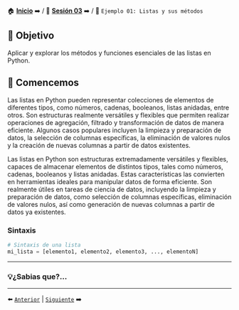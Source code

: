🏠 [**Inicio**](../../Readme.md) ➡️ / 📖 [**Sesión 03**](../Readme.md) ➡️ / 📝 `Ejemplo 01: Listas y sus métodos`

## 🎯 Objetivo

Aplicar y explorar los métodos y funciones esenciales de las listas en Python.

## 🚀 Comencemos

Las listas en Python pueden representar colecciones de elementos de diferentes tipos, como números, cadenas, booleanos, listas anidadas, entre otros. Son estructuras realmente versátiles y flexibles que permiten realizar operaciones de agregación, filtrado y transformación de datos de manera eficiente. Algunos casos populares incluyen la limpieza y preparación de datos, la selección de columnas específicas, la eliminación de valores nulos y la creación de nuevas columnas a partir de datos existentes.

Las listas en Python son estructuras extremadamente versátiles y flexibles, capaces de almacenar elementos de distintos tipos, tales como números, cadenas, booleanos y listas anidadas. Estas características las convierten en herramientas ideales para manipular datos de forma eficiente. Son realmente útiles en tareas de ciencia de datos, incluyendo la limpieza y preparación de datos, como selección de columnas específicas, eliminación de valores nulos, así como generación de nuevas columnas a partir de datos ya existentes.

### Sintaxis

```python
# Sintaxis de una lista
mi_lista = [elemento1, elemento2, elemento3, ..., elementoN]
```

<!-- Texto -->

---
### 💡¿Sabias que?...

<!-- Texto -->

---

⬅️ [`Anterior`](../Readme.md) | [`Siguiente`](../Ejemplo-02/Readme.md) ➡️